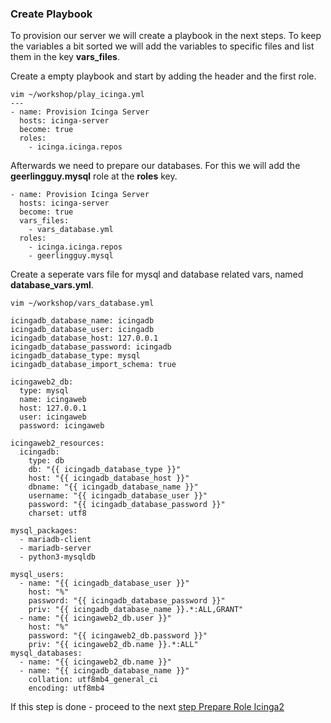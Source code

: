 ### Create Playbook

To provision our server we will create a playbook in the next steps. To keep the variables a bit sorted we will add the variables to specific files and list them in the key **vars_files**.

Create a empty playbook and start by adding the header and the first role.
```
vim ~/workshop/play_icinga.yml
---
- name: Provision Icinga Server
  hosts: icinga-server
  become: true
  roles:
    - icinga.icinga.repos
```

Afterwards we need to prepare our databases. For this we will add the **geerlingguy.mysql** role at the **roles** key.

```
- name: Provision Icinga Server
  hosts: icinga-server
  become: true
  vars_files:
    - vars_database.yml
  roles:
    - icinga.icinga.repos
    - geerlingguy.mysql
```
Create a seperate vars file for mysql and database related vars, named **database_vars.yml**.
```
vim ~/workshop/vars_database.yml

icingadb_database_name: icingadb
icingadb_database_user: icingadb
icingadb_database_host: 127.0.0.1
icingadb_database_password: icingadb
icingadb_database_type: mysql
icingadb_database_import_schema: true

icingaweb2_db:
  type: mysql
  name: icingaweb
  host: 127.0.0.1
  user: icingaweb
  password: icingaweb

icingaweb2_resources:
  icingadb:
    type: db
    db: "{{ icingadb_database_type }}"
    host: "{{ icingadb_database_host }}"
    dbname: "{{ icingadb_database_name }}"
    username: "{{ icingadb_database_user }}"
    password: "{{ icingadb_database_password }}"
    charset: utf8

mysql_packages:
  - mariadb-client
  - mariadb-server
  - python3-mysqldb

mysql_users:
  - name: "{{ icingadb_database_user }}"
    host: "%"
    password: "{{ icingadb_database_password }}"
    priv: "{{ icingadb_database_name }}.*:ALL,GRANT"
  - name: "{{ icingaweb2_db.user }}"
    host: "%"
    password: "{{ icingaweb2_db.password }}"
    priv: "{{ icingaweb2_db.name }}.*:ALL"
mysql_databases:
  - name: "{{ icingaweb2_db.name }}"
  - name: "{{ icingadb_database_name }}"
    collation: utf8mb4_general_ci
    encoding: utf8mb4
```

If this step is done - proceed to the next [step Prepare Role Icinga2](05-prepare-role-icinga2.md)
